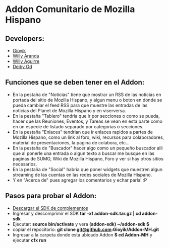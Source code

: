 Addon Comunitario de Mozilla Hispano
====================================

Developers: 
-----------
* [Gioyik](https://mozillians.org/es/u/Gioyik) 
* [Willy Aranda](https://mozillians.org/es/u/willyaranda)
* [Willy Aguirre](https://mozillians.org/es/u/willyaguirre)
* [Deiby Od](https://mozillians.org/es/u/deibyod)

Funciones que se deben tener en el Addon:
--------------------

* En la pestaña de "Noticias" tiene que mostrar un RSS de las noticias en portada del sitio de Mozilla Hispano, y algun menu o boton en donde se pueda cambiar el feed RSS para que muestre las entradas de las noticias del Planet de Mozilla Hispano y en viserversa.
* En la pestaña "Tablero" tendria que ir por secciones o como se pueda, hacer que las Reuniones, Eventos, y Tareas se vean en esta parte como en un especie de listado separado por categorias o secciones.
* En la pestaña "Enlaces" tendrian que ir enlaces rapidos a partes de Mozilla Hispano, como un link al foro, wiki, recursos para colaboradores, material de presentaciones, la pagina de colabora, etc...
* En la pestaña de "Buscador" hacer algo como un pequeño buscador alli que al ponerle una entrada o algun texto a buscar me busque en las paginas de SUMO, Wiki de Mozilla Hispano, Foro y ver si hay otros sitios necesarios.
* En la pestaña de "Social" habria que poner widgets que muestren algun streaming de las cuentas en las redes sociales de Mozilla Hispano.
* Y en "Acerca de" pues agregar los comentarios y echar parla! :P

Pasos para probar el Addon:
--------------------------

* [Descargar el SDK de complementos](https://addons.mozilla.org/es/developers/builder)
* Ingresar y descomprimir el SDK **tar -xf addon-sdk.tar.gz | cd addon-sdk**
* Ejecutar: **source bin/activate** y vera **(addon-sdk) ~/addon-sdk $**
* copiar el repocitorio: **git clone git@github.com:Gioyik/Addon-MH.git**
* Ingresar a la carpeta donde esta ubicado Addon **$ cd Addon-MH** y ejecutar **cfx run**

